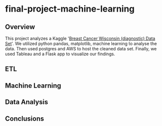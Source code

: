 # final-project-machine-learning

## Overview
This project analyzes a Kaggle '[Breast Cancer Wisconsin (diagnostic) Data Set](https://www.kaggle.com/uciml/breast-cancer-wisconsin-data)'. We utilized python pandas, matplotlib, machine learning to analyse the data. Then used postgres and AWS to host the cleaned data set. Finally, we used Tableau and a Flask app to visualize our findings. 

## ETL

## Machine Learning

## Data Analysis

## Conclusions
